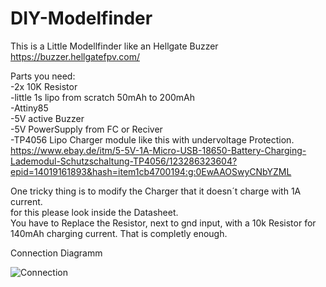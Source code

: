 # DIY-Modelfinder
This is a Little Modellfinder like an Hellgate Buzzer  https://buzzer.hellgatefpv.com/ </br>

Parts you need:</br>
-2x 10K Resistor</br>
-little 1s lipo from scratch 50mAh to 200mAh</br>
-Attiny85</br>
-5V active Buzzer</br>
-5V PowerSupply from FC or Reciver</br>
-TP4056 Lipo Charger module like this with undervoltage Protection. https://www.ebay.de/itm/5-5V-1A-Micro-USB-18650-Battery-Charging-Lademodul-Schutzschaltung-TP4056/123286323604?epid=14019161893&hash=item1cb4700194:g:0EwAAOSwyCNbYZML</br>

One tricky thing is to modify the Charger that it doesn´t charge with 1A current. </br>
for this please look inside the Datasheet. </br>
You have to Replace the Resistor, next to gnd input, with a 10k Resistor for 140mAh charging current. That is completly enough.</br>


Connection Diagramm </br>

<img src="http://peschi.info/wp-content/uploads/2019/06/Connection.png" alt="Connection" /></br>

